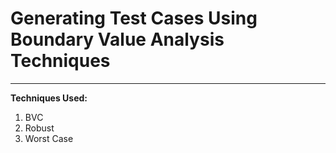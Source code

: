 <h1>Generating Test Cases Using Boundary Value Analysis Techniques</h1>
<hr>
<b> Techniques Used: </b>
<ol>
<li>
BVC
</li>
<li>
Robust
</li>
<li>Worst Case</li>
</ol>